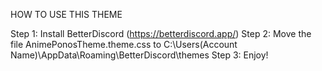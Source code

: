 HOW TO USE THIS THEME

Step 1: Install BetterDiscord (https://betterdiscord.app/)
Step 2: Move the file AnimePonosTheme.theme.css to C:\Users\(Account Name)\AppData\Roaming\BetterDiscord\themes
Step 3: Enjoy!
